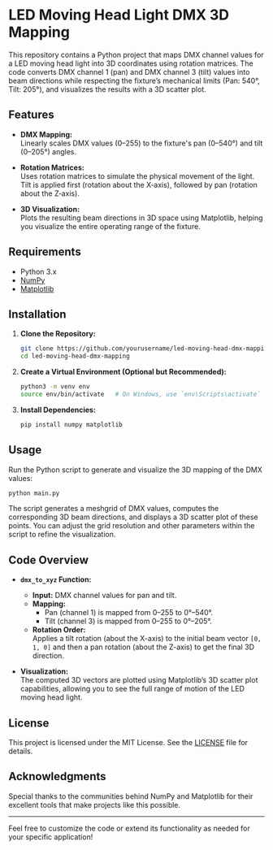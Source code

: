 # LED Moving Head Light DMX 3D Mapping

This repository contains a Python project that maps DMX channel values for a LED moving head light into 3D coordinates using rotation matrices. The code converts DMX channel 1 (pan) and DMX channel 3 (tilt) values into beam directions while respecting the fixture’s mechanical limits (Pan: 540°, Tilt: 205°), and visualizes the results with a 3D scatter plot.

## Features

- **DMX Mapping:**  
  Linearly scales DMX values (0–255) to the fixture's pan (0–540°) and tilt (0–205°) angles.
  
- **Rotation Matrices:**  
  Uses rotation matrices to simulate the physical movement of the light. Tilt is applied first (rotation about the X‑axis), followed by pan (rotation about the Z‑axis).

- **3D Visualization:**  
  Plots the resulting beam directions in 3D space using Matplotlib, helping you visualize the entire operating range of the fixture.

## Requirements

- Python 3.x
- [NumPy](https://numpy.org/)
- [Matplotlib](https://matplotlib.org/)

## Installation

1. **Clone the Repository:**
   ```bash
   git clone https://github.com/yourusername/led-moving-head-dmx-mapping.git
   cd led-moving-head-dmx-mapping
   ```

2. **Create a Virtual Environment (Optional but Recommended):**
   ```bash
   python3 -m venv env
   source env/bin/activate   # On Windows, use `env\Scripts\activate`
   ```

3. **Install Dependencies:**
   ```bash
   pip install numpy matplotlib
   ```

## Usage

Run the Python script to generate and visualize the 3D mapping of the DMX values:
  
```bash
python main.py
```

The script generates a meshgrid of DMX values, computes the corresponding 3D beam directions, and displays a 3D scatter plot of these points. You can adjust the grid resolution and other parameters within the script to refine the visualization.

## Code Overview

- **`dmx_to_xyz` Function:**  
  - **Input:** DMX channel values for pan and tilt.
  - **Mapping:**  
    - Pan (channel 1) is mapped from 0–255 to 0°–540°.  
    - Tilt (channel 3) is mapped from 0–255 to 0°–205°.
  - **Rotation Order:**  
    Applies a tilt rotation (about the X-axis) to the initial beam vector `[0, 1, 0]` and then a pan rotation (about the Z-axis) to get the final 3D direction.
  
- **Visualization:**  
  The computed 3D vectors are plotted using Matplotlib’s 3D scatter plot capabilities, allowing you to see the full range of motion of the LED moving head light.

## License

This project is licensed under the MIT License. See the [LICENSE](LICENSE) file for details.

## Acknowledgments

Special thanks to the communities behind NumPy and Matplotlib for their excellent tools that make projects like this possible.

---

Feel free to customize the code or extend its functionality as needed for your specific application!

